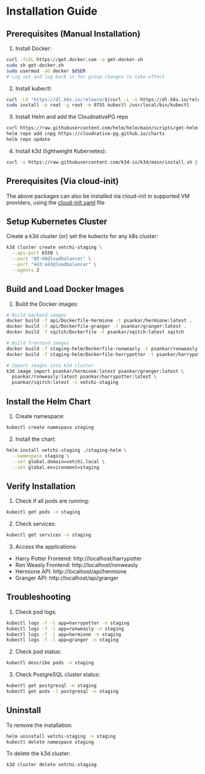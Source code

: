 # Installation Guide

## Prerequisites (Manual Installation)

1. Install Docker:

```bash
curl -fsSL https://get.docker.com -o get-docker.sh
sudo sh get-docker.sh
sudo usermod -aG docker $USER
# Log out and log back in for group changes to take effect
```

2. Install kubectl:

```bash
curl -LO "https://dl.k8s.io/release/$(curl -L -s https://dl.k8s.io/release/stable.txt)/bin/linux/amd64/kubectl"
sudo install -o root -g root -m 0755 kubectl /usr/local/bin/kubectl
```

3. Install Helm and add the CloudnativePG repo

```bash
curl https://raw.githubusercontent.com/helm/helm/main/scripts/get-helm-3 | bash
helm repo add cnpg https://cloudnative-pg.github.io/charts
helm repo update
```

4. Install k3d (lightweight Kubernetes):

```bash
curl -s https://raw.githubusercontent.com/k3d-io/k3d/main/install.sh | bash
```

## Prerequisites (Via cloud-init)

The above packages can also be installed via cloud-init in supported VM providers, using the [cloud-init.yaml](cloud-init.yaml) file

## Setup Kubernetes Cluster

Create a k3d cluster (or) set the kubectx for any k8s cluster:

```bash
k3d cluster create vetchi-staging \
  --api-port 6550 \
  --port "80:80@loadbalancer" \
  --port "443:443@loadbalancer" \
  --agents 2
```

## Build and Load Docker Images

1. Build the Docker images:

```bash
# Build backend images
docker build -f api/Dockerfile-hermione -t psankar/hermione:latest .
docker build -f api/Dockerfile-granger -t psankar/granger:latest .
docker build -f sqitch/Dockerfile -t psankar/sqitch:latest sqitch

# Build frontend images
docker build -f staging-helm/Dockerfile-ronweasly -t psankar/ronweasly:latest .
docker build -f staging-helm/Dockerfile-harrypotter -t psankar/harrypotter:latest .

# Import images into k3d cluster
k3d image import psankar/hermione:latest psankar/granger:latest \
  psankar/ronweasly:latest psankar/harrypotter:latest \
  psankar/sqitch:latest -c vetchi-staging
```

## Install the Helm Chart

1. Create namespace:

```bash
kubectl create namespace staging
```

2. Install the chart:

```bash
helm install vetchi-staging ./staging-helm \
  --namespace staging \
  --set global.domain=vetchi.local \
  --set global.environment=staging
```

## Verify Installation

1. Check if all pods are running:

```bash
kubectl get pods -n staging
```

2. Check services:

```bash
kubectl get services -n staging
```

3. Access the applications:

- Harry Potter Frontend: http://localhost/harrypotter
- Ron Weasly Frontend: http://localhost/ronweasly
- Hermione API: http://localhost/api/hermione
- Granger API: http://localhost/api/granger

## Troubleshooting

1. Check pod logs:

```bash
kubectl logs -f -l app=harrypotter -n staging
kubectl logs -f -l app=ronweasly -n staging
kubectl logs -f -l app=hermione -n staging
kubectl logs -f -l app=granger -n staging
```

2. Check pod status:

```bash
kubectl describe pods -n staging
```

3. Check PostgreSQL cluster status:

```bash
kubectl get postgresql -n staging
kubectl get pods -l postgresql -n staging
```

## Uninstall

To remove the installation:

```bash
helm uninstall vetchi-staging -n staging
kubectl delete namespace staging
```

To delete the k3d cluster:

```bash
k3d cluster delete vetchi-staging
```
